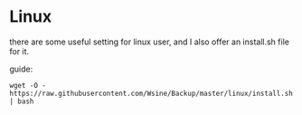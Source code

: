 # Linux

there are some useful setting for linux user, and I also offer an install.sh file for it.

guide:

```shell
wget -O - https://raw.githubusercontent.com/Wsine/Backup/master/linux/install.sh | bash
```

